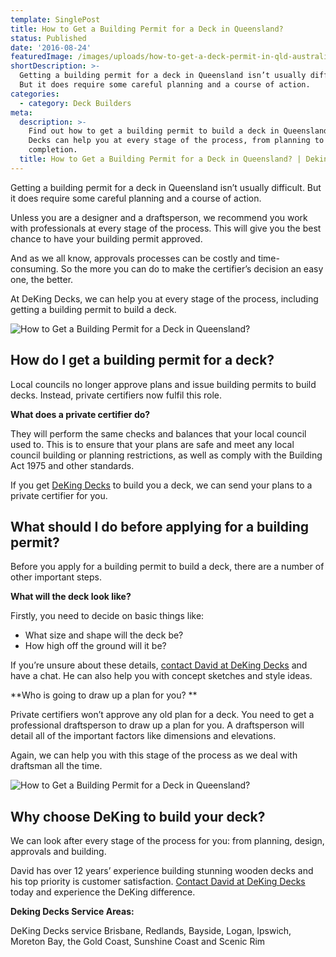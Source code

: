 ```yaml
---
template: SinglePost
title: How to Get a Building Permit for a Deck in Queensland?
status: Published
date: '2016-08-24'
featuredImage: /images/uploads/how-to-get-a-deck-permit-in-qld-australia.jpeg
shortDescription: >-
  Getting a building permit for a deck in Queensland isn’t usually difficult.
  But it does require some careful planning and a course of action.
categories:
  - category: Deck Builders
meta:
  description: >-
    Find out how to get a building permit to build a deck in Queensland. DeKing
    Decks can help you at every stage of the process, from planning to
    completion.
  title: How to Get a Building Permit for a Deck in Queensland? | Deking Decks
---
```

Getting a building permit for a deck in Queensland isn’t usually difficult. But it does require some careful planning and a course of action.

Unless you are a designer and a draftsperson, we recommend you work with professionals at every stage of the process. This will give you the best chance to have your building permit approved.

And as we all know, approvals processes can be costly and time-consuming. So the more you can do to make the certifier’s decision an easy one, the better.

At DeKing Decks, we can help you at every stage of the process, including getting a building permit to build a deck.

![How to Get a Building Permit for a Deck in Queensland?](/images/uploads/red-meranti.jpg)

## How do I get a building permit for a deck?

Local councils no longer approve plans and issue building permits to build decks. Instead, private certifiers now fulfil this role.

**What does a private certifier do?**

They will perform the same checks and balances that your local council used to. This is to ensure that your plans are safe and meet any local council building or planning restrictions, as well as comply with the Building Act 1975 and other standards.

If you get [DeKing Decks](https://www.dekingdecks.com.au/) to build you a deck, we can send your plans to a private certifier for you.

## What should I do before applying for a building permit?

Before you apply for a building permit to build a deck, there are a number of other important steps.

**What will the deck look like?**

Firstly, you need to decide on basic things like:

* What size and shape will the deck be?
* How high off the ground will it be?

If you’re unsure about these details, [contact David at DeKing Decks](https://www.dekingdecks.com.au/contact/) and have a chat. He can also help you with concept sketches and style ideas.

**Who is going to draw up a plan for you?
**

Private certifiers won’t approve any old plan for a deck. You need to get a professional draftsperson to draw up a plan for you. A draftsperson will detail all of the important factors like dimensions and elevations.

Again, we can help you with this stage of the process as we deal with draftsman all the time.

![How to Get a Building Permit for a Deck in Queensland?](/images/uploads/how-to-get-a-deck-permit-in-qld-australia.jpeg)

## Why choose DeKing to build your deck?

We can look after every stage of the process for you: from planning, design, approvals and building.

David has over 12 years’ experience building stunning wooden decks and his top priority is customer satisfaction. [Contact David at DeKing Decks](https://www.dekingdecks.com.au/contact/) today and experience the DeKing difference.

**Deking Decks Service Areas:**

DeKing Decks service Brisbane, Redlands, Bayside, Logan, Ipswich, Moreton Bay, the Gold Coast, Sunshine Coast and Scenic Rim
